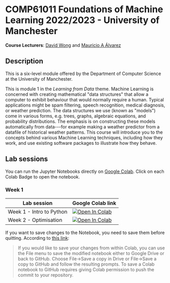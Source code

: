 # COMP61011 Foundations of Machine Learning 2022/2023 - University of Manchester

**Course Lecturers**: [David Wong](https://personalpages.manchester.ac.uk/staff/david.wong/default.htm) and [Mauricio A Álvarez](https://maalvarezl.github.io/)

## Description

This is a six-level module offered by the Department of Computer Science at the University of Manchester.

This is module 1 in the *Learning from Data* theme. Machine Learning is concerned with creating mathematical "data structures" that allow a computer to exhibit behaviour that would normally require a human. Typical applications might be spam filtering, speech recognition, medical diagnosis, or weather prediction. The data structures we use (known as "models") come in various forms, e.g. trees, graphs, algebraic equations, and probability distributions. The emphasis is on constructing these models automatically from data---for example making a weather predictor from a datafile of historical weather patterns. This course will introduce you to the concepts behind various Machine Learning techniques, including how they work, and use existing software packages to illustrate how they behave.

## Lab sessions

You can run the Jupyter Notebooks directly on [Google Colab](https://colab.research.google.com/notebooks/intro.ipynb?utm_source=scs-index). Click on each Colab Badge to open the notebook.

### Week 1

|  Lab session |  Google Colab link |
|----------------|--------------------|
|Week 1 - Intro to Python |  [![Open In Colab](https://colab.research.google.com/assets/colab-badge.svg)](https://colab.research.google.com/github/maalvarezl/COMP61011-Foundations-of-Machine-Learning-Module/blob/main/Labs/Week%201%20-%20Intro%20to%20Python.ipynb)|
|Week 2 - Optimisation |  [![Open In Colab](https://colab.research.google.com/assets/colab-badge.svg)](https://colab.research.google.com/github/maalvarezl/COMP61011-Foundations-of-Machine-Learning-Module/blob/main/Labs/Week%201%20-%20Optimisation.ipynb)|

<!---

|  Lab session |  Google Colab link |
|----------------|--------------------|
|Lab 1 - Probability and Introduction to Jupyter Notebooks |  [![Open In Colab](https://colab.research.google.com/assets/colab-badge.svg)](https://colab.research.google.com/github/maalvarezl/MLAI/blob/master/Labs/Lab%201%20-%20Probability%20and%20Introduction%20to%20Jupyter%20Notebooks.ipynb)|
|Lab 2 - End-to-end project in ML | [![Open In Colab](https://colab.research.google.com/assets/colab-badge.svg)](https://colab.research.google.com/github/maalvarezl/MLAI/blob/master/Labs/Lab%202%20-%20End-to-end%20project%20in%20ML.ipynb)|
|Lab 3 - Decision trees and ensemble methods | [![Open In Colab](https://colab.research.google.com/assets/colab-badge.svg)](https://colab.research.google.com/github/maalvarezl/MLAI/blob/master/Labs/Lab%203%20-%20Decision%20trees%20and%20ensemble%20methods.ipynb)|
|Lab 4 - Linear regression | [![Open In Colab](https://colab.research.google.com/assets/colab-badge.svg)](https://colab.research.google.com/github/maalvarezl/MLAI/blob/master/Labs/Lab%204%20-%20Linear%20Regression.ipynb)|
|Lab 5 - Automatic Differentiation | [![Open In Colab](https://colab.research.google.com/assets/colab-badge.svg)](https://colab.research.google.com/github/maalvarezl/MLAI/blob/master/Labs/Lab%205%20-%20Automatic%20Differentiation.ipynb)|
|Lab 6 - Logistic regression and PyTorch for deep learning | [![Open In Colab](https://colab.research.google.com/assets/colab-badge.svg)](https://colab.research.google.com/github/maalvarezl/MLAI/blob/master/Labs/Lab%206%20-%20Logistic%20regression%20%26%20pytorch%20for%20DL.ipynb)|
|Lab 7 - Neural Networks | [![Open In Colab](https://colab.research.google.com/assets/colab-badge.svg)](https://colab.research.google.com/github/maalvarezl/MLAI/blob/master/Labs/Lab%207%20-%20Neural%20Networks.ipynb)|
|Lab 8 - Unsupervised Learning | [![Open In Colab](https://colab.research.google.com/assets/colab-badge.svg)](https://colab.research.google.com/github/maalvarezl/MLAI/blob/master/Labs/Lab%208%20-%20Unsupervised%20learning.ipynb)|
|Lab 9 - Generative Models | [![Open In Colab](https://colab.research.google.com/assets/colab-badge.svg)](https://colab.research.google.com/github/maalvarezl/MLAI/blob/master/Labs/Lab%209%20-%20Generative%20Model.ipynb)|

--->

If you want to save changes to the Notebook, you need to save them before quitting. According to [this link](https://colab.research.google.com/github/googlecolab/colabtools/blob/master/notebooks/colab-github-demo.ipynb#scrollTo=Rmai0dD30XzL):

> If you would like to save your changes from within Colab, you can use the File menu to save the modified notebook either to Google Drive or back to GitHub. Choose File→Save a copy in Drive or File→Save a copy to GitHub and follow the resulting prompts. To save a Colab notebook to GitHub requires giving Colab permission to push the commit to your repository.
